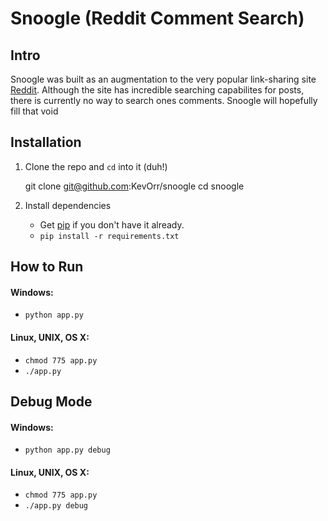 Snoogle (Reddit Comment Search)
===============================

Intro
-----
Snoogle was built as an augmentation to the very popular link-sharing site [Reddit][Reddit].
Although the site has incredible searching capabilites for posts, there is currently no way to search ones comments.
Snoogle will hopefully fill that void


Installation
------------

1.  Clone the repo and `cd` into it (duh!)

    git clone git@github.com:KevOrr/snoogle
    cd snoogle

2.  Install dependencies
    * Get [pip][pip] if you don't have it already.
    * `pip install -r requirements.txt`


How to Run
----------

#### Windows:
 * `python app.py`

#### Linux, UNIX, OS X:
* `chmod 775 app.py`
* `./app.py`


Debug Mode
----------

#### Windows:
 * `python app.py debug`

#### Linux, UNIX, OS X:
* `chmod 775 app.py`
* `./app.py debug`


[pip]: http://pip.readthedocs.org/en/latest/installing.html
[Reddit]: http://www.reddit.com
